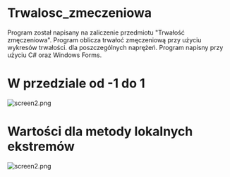 # Trwalosc_zmeczeniowa
Program został napisany na zaliczenie przedmiotu "Trwałość zmęczeniowa". Program oblicza trwałoć zmęczeniową przy użyciu wykresów trwałości.
dla poszczególnych naprężeń. Program napisny przy użyciu C# oraz Windows Forms.





# W przedziale od -1 do 1
<img src="https://zapodaj.net/images/c821d446c8632.png" alt="screen2.png" border="0" />

# Wartości dla metody lokalnych ekstremów
<img src="https://zapodaj.net/images/db46683690a5c.png" alt="screen2.png" border="0" />

